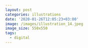 ```yaml
---
layout: post
categories: illustrations
date: '2020-01-26T12:05:23+03:00'
image: /images/illustration_14.jpeg
image_size: 550x550
tags:
  - digital
---
```

